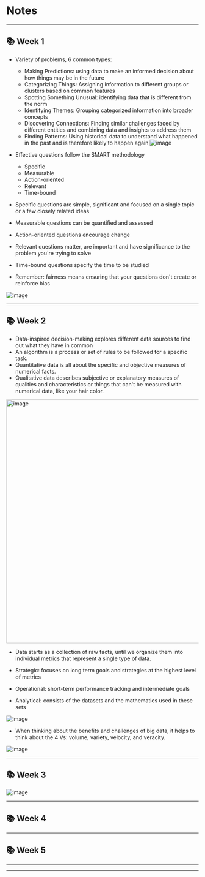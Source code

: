 # Notes 
_______________________
## :books: Week 1

- Variety of problems, 6 common types:
  - Making Predictions: using data to make an informed decision about how things may be in the future
  - Categorizing Things: Assigning information to different groups or clusters based on common features
  - Spotting Something Unusual: identifying data that is different from the norm
  - Identifying Themes: Grouping categorized information into broader concepts
  - Discovering Connections: Finding similar challenges faced by different entities and combining data and insights to address them
  - Finding Patterns: Using historical data to understand what happened in the past and is therefore likely to happen again
  ![image](https://user-images.githubusercontent.com/109057183/227663790-b2bc58ac-ea73-4641-8379-42f512a62267.png)

- Effective questions follow the SMART methodology
  - Specific
  - Measurable
  - Action-oriented
  - Relevant
  - Time-bound
  
- Specific questions are simple, significant and focused on a single topic or a few closely related ideas
- Measurable questions can be quantified and assessed
- Action-oriented questions encourage change
- Relevant questions matter, are important and have significance to the problem you're trying to solve
- Time-bound questions specify the time to be studied

- Remember: fairness means ensuring that your questions don't create or reinforce bias

![image](https://user-images.githubusercontent.com/109057183/228958679-2de6ee70-43e7-426f-990f-4caeb4a9f866.png)
_______________________
## :books: Week 2

- Data-inspired decision-making explores different data sources to find out what they have in common
- An algorithm is a process or set of rules to be followed for a specific task.
- Quantitative data is all about the specific and objective measures of numerical facts.
- Qualitative data describes subjective or explanatory measures of qualities and characteristics or things that can't be measured with numerical data, like your hair color.

<img width="637" alt="image" src="https://user-images.githubusercontent.com/109057183/232263314-4215ebae-9b0c-4fc2-aa70-12ee41900ac2.png">

- Data starts as a collection of raw facts, until we organize them into individual metrics that represent a single type of data.

- Strategic: focuses on long term goals and strategies at the highest level of metrics
- Operational: short-term performance tracking and intermediate goals
- Analytical: consists of the datasets and the mathematics used in these sets

![image](https://user-images.githubusercontent.com/109057183/233807034-815d3382-9aae-4630-a2f7-824f6c56ad32.png)

- When thinking about the benefits and challenges of big data, it helps to think about the 4 Vs: volume, variety, velocity, and veracity.

![image](https://user-images.githubusercontent.com/109057183/233807091-e2e4ae39-8a00-47dd-b3c4-f6ef41780128.png)


_______________________
## :books: Week 3

![image](https://user-images.githubusercontent.com/109057183/233865568-db0d6aa9-8c71-4851-88ae-53daa83cd01d.png)


_______________________
## :books: Week 4
_______________________
## :books: Week 5
_______________________
_______________________
